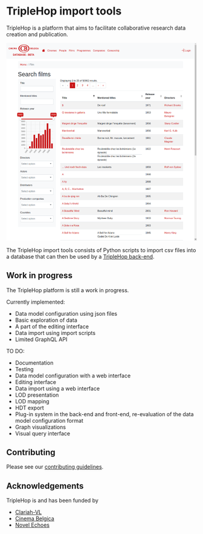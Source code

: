 # TripleHop import tools

TripleHop is a platform that aims to facilitate collaborative research data creation and publication.

![TripleHop screenshot](triplehop_screenshot.png)

The TripleHop import tools consists of Python scripts to import csv files into a database that can then be used by a [TripleHop back-end](https://github.com/GhentCDH/triplehop_backend).

## Work in progress

The TripleHop platform is still a work in progress.

Currently implemented:

* Data model configuration using json files
* Basic exploration of data
* A part of the editing interface
* Data import using import scripts
* Limited GraphQL API

TO DO:

* Documentation
* Testing
* Data model configuration with a web interface
* Editing interface
* Data import using a web interface
* LOD presentation
* LOD mapping
* HDT export
* Plug-in system in the back-end and front-end, re-evaluation of the data model configuration format
* Graph visualizations
* Visual query interface

## Contributing

Please see our [contributing guidelines](CONTRIBUTING.md).

## Acknowledgements

TripleHop is and has been funded by

* [Clariah-VL](https://clariahvl.hypotheses.org/)
* [Cinema Belgica](https://www.cinemabelgica.be/)
* [Novel Echoes](https://research.flw.ugent.be/en/projects/novel-echoes)
